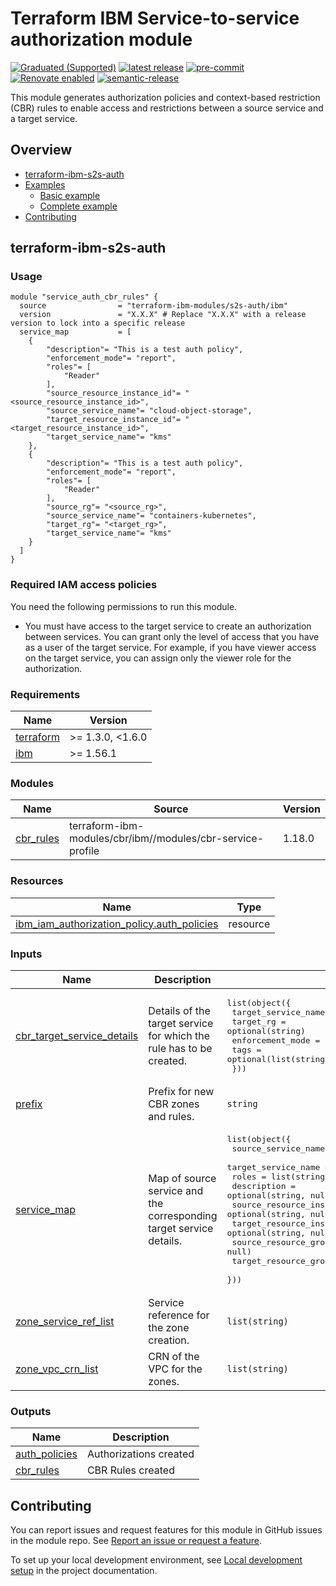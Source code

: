 <!-- Update the title -->
# Terraform IBM Service-to-service authorization module

<!--
Update status and "latest release" badges:
  1. For the status options, see https://github.ibm.com/GoldenEye/documentation/blob/master/status.md
  2. Update the "latest release" badge to point to the correct module's repo. Replace "module-template" in two places.
-->
[![Graduated (Supported)](https://img.shields.io/badge/Status-Graduated%20(Supported)-brightgreen)](https://terraform-ibm-modules.github.io/documentation/#/badge-status)
[![latest release](https://img.shields.io/github/v/release/terraform-ibm-modules/terraform-ibm-s2s-auth?logo=GitHub&sort=semver)](https://github.com/terraform-ibm-modules/terraform-ibm-s2s-auth/releases/latest)
[![pre-commit](https://img.shields.io/badge/pre--commit-enabled-brightgreen?logo=pre-commit&logoColor=white)](https://github.com/pre-commit/pre-commit)
[![Renovate enabled](https://img.shields.io/badge/renovate-enabled-brightgreen.svg)](https://renovatebot.com/)
[![semantic-release](https://img.shields.io/badge/%20%20%F0%9F%93%A6%F0%9F%9A%80-semantic--release-e10079.svg)](https://github.com/semantic-release/semantic-release)

This module generates authorization policies and context-based restriction (CBR) rules to enable access and restrictions between a source service and a target service.

<!-- Below content is automatically populated via pre-commit hook -->
<!-- BEGIN OVERVIEW HOOK -->
## Overview
* [terraform-ibm-s2s-auth](#terraform-ibm-s2s-auth)
* [Examples](./examples)
    * [Basic example](./examples/basic)
    * [Complete example](./examples/complete)
* [Contributing](#contributing)
<!-- END OVERVIEW HOOK -->


<!--
If this repo contains any reference architectures, uncomment the heading below and links to them.
(Usually in the `/reference-architectures` directory.)
See "Reference architecture" in Authoring Guidelines in the public documentation at
https://terraform-ibm-modules.github.io/documentation/#/implementation-guidelines?id=reference-architecture
-->
<!-- ## Reference architectures -->


<!-- This heading should always match the name of the root level module (aka the repo name) -->
## terraform-ibm-s2s-auth

### Usage

<!--
Add an example of the use of the module in the following code block.

Use real values instead of "var.<var_name>" or other placeholder values
unless real values don't help users know what to change.
-->

```hcl
module "service_auth_cbr_rules" {
  source                = "terraform-ibm-modules/s2s-auth/ibm"
  version               = "X.X.X" # Replace "X.X.X" with a release version to lock into a specific release
  service_map           = [
    {
        "description"= "This is a test auth policy",
        "enforcement_mode"= "report",
        "roles"= [
            "Reader"
        ],
        "source_resource_instance_id"= "<source_resource_instance_id>",
        "source_service_name"= "cloud-object-storage",
        "target_resource_instance_id"= "<target_resource_instance_id>",
        "target_service_name"= "kms"
    },
    {
        "description"= "This is a test auth policy",
        "enforcement_mode"= "report",
        "roles"= [
            "Reader"
        ],
        "source_rg"= "<source_rg>",
        "source_service_name"= "containers-kubernetes",
        "target_rg"= "<target_rg>",
        "target_service_name"= "kms"
    }
  ]
}
```

### Required IAM access policies

You need the following permissions to run this module.

* You must have access to the target service to create an authorization between services. You can grant only the level of access that you have as a user of the target service. For example, if you have viewer access on the target service, you can assign only the viewer role for the authorization.

<!-- Below content is automatically populated via pre-commit hook -->
<!-- BEGINNING OF PRE-COMMIT-TERRAFORM DOCS HOOK -->
### Requirements

| Name | Version |
|------|---------|
| <a name="requirement_terraform"></a> [terraform](#requirement\_terraform) | >= 1.3.0, <1.6.0 |
| <a name="requirement_ibm"></a> [ibm](#requirement\_ibm) | >= 1.56.1 |

### Modules

| Name | Source | Version |
|------|--------|---------|
| <a name="module_cbr_rules"></a> [cbr\_rules](#module\_cbr\_rules) | terraform-ibm-modules/cbr/ibm//modules/cbr-service-profile | 1.18.0 |

### Resources

| Name | Type |
|------|------|
| [ibm_iam_authorization_policy.auth_policies](https://registry.terraform.io/providers/IBM-Cloud/ibm/latest/docs/resources/iam_authorization_policy) | resource |

### Inputs

| Name | Description | Type | Default | Required |
|------|-------------|------|---------|:--------:|
| <a name="input_cbr_target_service_details"></a> [cbr\_target\_service\_details](#input\_cbr\_target\_service\_details) | Details of the target service for which the rule has to be created. | <pre>list(object({<br>    target_service_name = string<br>    target_rg           = optional(string)<br>    enforcement_mode    = string<br>    tags                = optional(list(string))<br>  }))</pre> | `[]` | no |
| <a name="input_prefix"></a> [prefix](#input\_prefix) | Prefix for new CBR zones and rules. | `string` | `null` | no |
| <a name="input_service_map"></a> [service\_map](#input\_service\_map) | Map of source service and the corresponding target service details. | <pre>list(object({<br>    source_service_name         = string<br>    target_service_name         = string<br>    roles                       = list(string)<br>    description                 = optional(string, null)<br>    source_resource_instance_id = optional(string, null)<br>    target_resource_instance_id = optional(string, null)<br>    source_resource_group_id    = optional(string, null)<br>    target_resource_group_id    = optional(string, null)<br>  }))</pre> | `[]` | no |
| <a name="input_zone_service_ref_list"></a> [zone\_service\_ref\_list](#input\_zone\_service\_ref\_list) | Service reference for the zone creation. | `list(string)` | `[]` | no |
| <a name="input_zone_vpc_crn_list"></a> [zone\_vpc\_crn\_list](#input\_zone\_vpc\_crn\_list) | CRN of the VPC for the zones. | `list(string)` | `[]` | no |

### Outputs

| Name | Description |
|------|-------------|
| <a name="output_auth_policies"></a> [auth\_policies](#output\_auth\_policies) | Authorizations created |
| <a name="output_cbr_rules"></a> [cbr\_rules](#output\_cbr\_rules) | CBR Rules created |
<!-- END OF PRE-COMMIT-TERRAFORM DOCS HOOK -->

<!-- Leave this section as is so that your module has a link to local development environment set up steps for contributors to follow -->
## Contributing

You can report issues and request features for this module in GitHub issues in the module repo. See [Report an issue or request a feature](https://github.com/terraform-ibm-modules/.github/blob/main/.github/SUPPORT.md).

To set up your local development environment, see [Local development setup](https://terraform-ibm-modules.github.io/documentation/#/local-dev-setup) in the project documentation.
